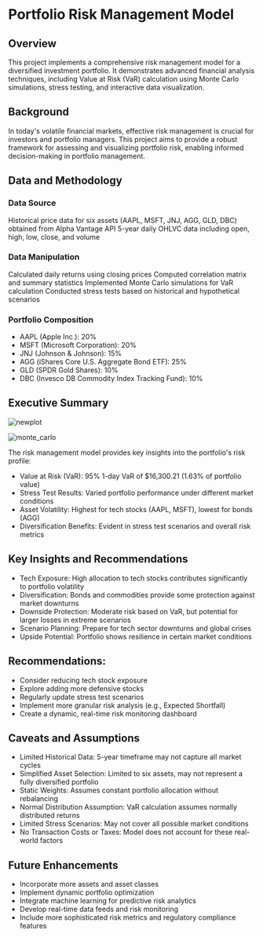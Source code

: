 # Portfolio Risk Management Model

## Overview
This project implements a comprehensive risk management model for a diversified investment portfolio. It demonstrates advanced financial analysis techniques, including Value at Risk (VaR) calculation using Monte Carlo simulations, stress testing, and interactive data visualization.

## Background
In today's volatile financial markets, effective risk management is crucial for investors and portfolio managers. This project aims to provide a robust framework for assessing and visualizing portfolio risk, enabling informed decision-making in portfolio management.

## Data and Methodology
### Data Source
Historical price data for six assets (AAPL, MSFT, JNJ, AGG, GLD, DBC) obtained from Alpha Vantage API
5-year daily OHLVC data including open, high, low, close, and volume
### Data Manipulation
Calculated daily returns using closing prices
Computed correlation matrix and summary statistics
Implemented Monte Carlo simulations for VaR calculation
Conducted stress tests based on historical and hypothetical scenarios

### Portfolio Composition
- AAPL (Apple Inc.): 20%
- MSFT (Microsoft Corporation): 20%
- JNJ (Johnson & Johnson): 15%
- AGG (iShares Core U.S. Aggregate Bond ETF): 25%
- GLD (SPDR Gold Shares): 10%
- DBC (Invesco DB Commodity Index Tracking Fund): 10%

## Executive Summary


![newplot](https://github.com/user-attachments/assets/0d52f179-2565-4250-ae81-e26954c2bd40)

![monte_carlo](https://github.com/user-attachments/assets/dae89a89-6bad-4994-929b-21403470fecd)

The risk management model provides key insights into the portfolio's risk profile:
- Value at Risk (VaR): 95% 1-day VaR of $16,300.21 (1.63% of portfolio value)
- Stress Test Results: Varied portfolio performance under different market conditions
- Asset Volatility: Highest for tech stocks (AAPL, MSFT), lowest for bonds (AGG)
- Diversification Benefits: Evident in stress test scenarios and overall risk metrics

## Key Insights and Recommendations
- Tech Exposure: High allocation to tech stocks contributes significantly to portfolio volatility
- Diversification: Bonds and commodities provide some protection against market downturns
- Downside Protection: Moderate risk based on VaR, but potential for larger losses in extreme scenarios
- Scenario Planning: Prepare for tech sector downturns and global crises
- Upside Potential: Portfolio shows resilience in certain market conditions

## Recommendations:
- Consider reducing tech stock exposure
- Explore adding more defensive stocks
- Regularly update stress test scenarios
- Implement more granular risk analysis (e.g., Expected Shortfall)
- Create a dynamic, real-time risk monitoring dashboard

## Caveats and Assumptions
- Limited Historical Data: 5-year timeframe may not capture all market cycles
- Simplified Asset Selection: Limited to six assets, may not represent a fully diversified portfolio
- Static Weights: Assumes constant portfolio allocation without rebalancing
- Normal Distribution Assumption: VaR calculation assumes normally distributed returns
- Limited Stress Scenarios: May not cover all possible market conditions
- No Transaction Costs or Taxes: Model does not account for these real-world factors

## Future Enhancements
- Incorporate more assets and asset classes
- Implement dynamic portfolio optimization
- Integrate machine learning for predictive risk analytics
- Develop real-time data feeds and risk monitoring
- Include more sophisticated risk metrics and regulatory compliance features
